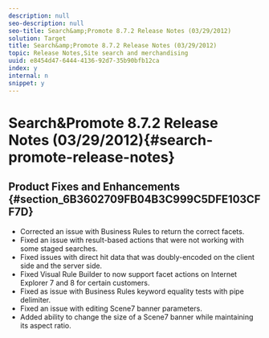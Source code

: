 ```yaml
---
description: null
seo-description: null
seo-title: Search&amp;Promote 8.7.2 Release Notes (03/29/2012)
solution: Target
title: Search&amp;Promote 8.7.2 Release Notes (03/29/2012)
topic: Release Notes,Site search and merchandising
uuid: e8454d47-6444-4136-92d7-35b90bfb12ca
index: y
internal: n
snippet: y
---
```


# Search&amp;Promote 8.7.2 Release Notes (03/29/2012){#search-promote-release-notes}

## Product Fixes and Enhancements {#section_6B3602709FB04B3C999C5DFE103CFF7D}

* Corrected an issue with Business Rules to return the correct facets. 
* Fixed an issue with result-based actions that were not working with some staged searches. 
* Fixed issues with direct hit data that was doubly-encoded on the client side and the server side. 
* Fixed Visual Rule Builder to now support facet actions on Internet Explorer 7 and 8 for certain customers. 
* Fixed as issue with Business Rules keyword equality tests with pipe delimiter. 
* Fixed an issue with editing Scene7 banner parameters. 
* Added ability to change the size of a Scene7 banner while maintaining its aspect ratio.

